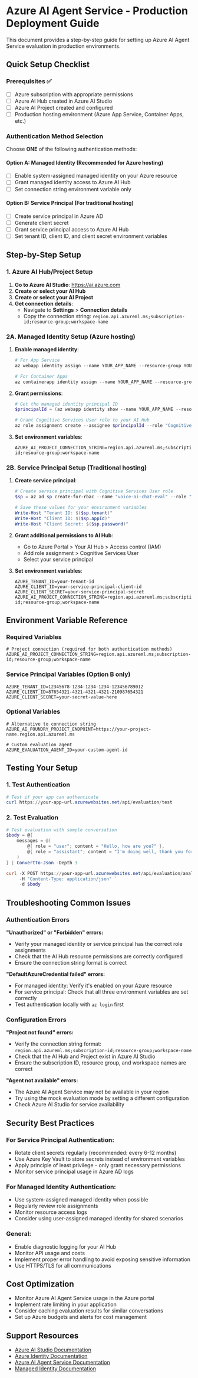 # Azure AI Agent Service - Production Deployment Guide

This document provides a step-by-step guide for setting up Azure AI Agent Service evaluation in production environments.

## Quick Setup Checklist

### Prerequisites ✅
- [ ] Azure subscription with appropriate permissions
- [ ] Azure AI Hub created in Azure AI Studio
- [ ] Azure AI Project created and configured
- [ ] Production hosting environment (Azure App Service, Container Apps, etc.)

### Authentication Method Selection

Choose **ONE** of the following authentication methods:

#### Option A: Managed Identity (Recommended for Azure hosting)
- [ ] Enable system-assigned managed identity on your Azure resource
- [ ] Grant managed identity access to Azure AI Hub
- [ ] Set connection string environment variable only

#### Option B: Service Principal (For traditional hosting)
- [ ] Create service principal in Azure AD
- [ ] Generate client secret
- [ ] Grant service principal access to Azure AI Hub  
- [ ] Set tenant ID, client ID, and client secret environment variables

## Step-by-Step Setup

### 1. Azure AI Hub/Project Setup

1. **Go to Azure AI Studio**: https://ai.azure.com
2. **Create or select your AI Hub**
3. **Create or select your AI Project** 
4. **Get connection details**:
   - Navigate to **Settings** > **Connection details**
   - Copy the connection string: `region.api.azureml.ms;subscription-id;resource-group;workspace-name`

### 2A. Managed Identity Setup (Azure hosting)

1. **Enable managed identity**:
   ```powershell
   # For App Service
   az webapp identity assign --name YOUR_APP_NAME --resource-group YOUR_RG
   
   # For Container Apps
   az containerapp identity assign --name YOUR_APP_NAME --resource-group YOUR_RG
   ```

2. **Grant permissions**:
   ```powershell
   # Get the managed identity principal ID
   $principalId = (az webapp identity show --name YOUR_APP_NAME --resource-group YOUR_RG --query principalId -o tsv)
   
   # Grant Cognitive Services User role to your AI Hub
   az role assignment create --assignee $principalId --role "Cognitive Services User" --scope /subscriptions/YOUR_SUB_ID/resourceGroups/YOUR_AI_HUB_RG/providers/Microsoft.CognitiveServices/accounts/YOUR_AI_HUB_NAME
   ```

3. **Set environment variables**:
   ```env
   AZURE_AI_PROJECT_CONNECTION_STRING=region.api.azureml.ms;subscription-id;resource-group;workspace-name
   ```

### 2B. Service Principal Setup (Traditional hosting)

1. **Create service principal**:
   ```powershell
   # Create service principal with Cognitive Services User role
   $sp = az ad sp create-for-rbac --name "voice-ai-chat-eval" --role "Cognitive Services User" --scopes /subscriptions/YOUR_SUBSCRIPTION_ID | ConvertFrom-Json
   
   # Save these values for your environment variables
   Write-Host "Tenant ID: $($sp.tenant)"
   Write-Host "Client ID: $($sp.appId)" 
   Write-Host "Client Secret: $($sp.password)"
   ```

2. **Grant additional permissions to AI Hub**:
   - Go to Azure Portal > Your AI Hub > Access control (IAM)
   - Add role assignment > Cognitive Services User
   - Select your service principal

3. **Set environment variables**:
   ```env
   AZURE_TENANT_ID=your-tenant-id
   AZURE_CLIENT_ID=your-service-principal-client-id
   AZURE_CLIENT_SECRET=your-service-principal-secret
   AZURE_AI_PROJECT_CONNECTION_STRING=region.api.azureml.ms;subscription-id;resource-group;workspace-name
   ```

## Environment Variable Reference

### Required Variables

```env
# Project connection (required for both authentication methods)
AZURE_AI_PROJECT_CONNECTION_STRING=region.api.azureml.ms;subscription-id;resource-group;workspace-name
```

### Service Principal Variables (Option B only)

```env
AZURE_TENANT_ID=12345678-1234-1234-1234-123456789012
AZURE_CLIENT_ID=87654321-4321-4321-4321-210987654321
AZURE_CLIENT_SECRET=your-secret-value-here
```

### Optional Variables

```env
# Alternative to connection string
AZURE_AI_FOUNDRY_PROJECT_ENDPOINT=https://your-project-name.region.api.azureml.ms

# Custom evaluation agent
AZURE_EVALUATION_AGENT_ID=your-custom-agent-id
```

## Testing Your Setup

### 1. Test Authentication
```powershell
# Test if your app can authenticate
curl https://your-app-url.azurewebsites.net/api/evaluation/test
```

### 2. Test Evaluation
```powershell
# Test evaluation with sample conversation
$body = @{
    messages = @(
        @{ role = "user"; content = "Hello, how are you?" },
        @{ role = "assistant"; content = "I'm doing well, thank you for asking!" }
    )
} | ConvertTo-Json -Depth 3

curl -X POST https://your-app-url.azurewebsites.net/api/evaluation/analyze-simple `
     -H "Content-Type: application/json" `
     -d $body
```

## Troubleshooting Common Issues

### Authentication Errors

**"Unauthorized" or "Forbidden" errors:**
- Verify your managed identity or service principal has the correct role assignments
- Check that the AI Hub resource permissions are correctly configured
- Ensure the connection string format is correct

**"DefaultAzureCredential failed" errors:**
- For managed identity: Verify it's enabled on your Azure resource
- For service principal: Check that all three environment variables are set correctly
- Test authentication locally with `az login` first

### Configuration Errors

**"Project not found" errors:**
- Verify the connection string format: `region.api.azureml.ms;subscription-id;resource-group;workspace-name`
- Check that the AI Hub and Project exist in Azure AI Studio
- Ensure the subscription ID, resource group, and workspace names are correct

**"Agent not available" errors:**
- The Azure AI Agent Service may not be available in your region
- Try using the mock evaluation mode by setting a different configuration
- Check Azure AI Studio for service availability

## Security Best Practices

### For Service Principal Authentication:
- Rotate client secrets regularly (recommended: every 6-12 months)
- Use Azure Key Vault to store secrets instead of environment variables
- Apply principle of least privilege - only grant necessary permissions
- Monitor service principal usage in Azure AD logs

### For Managed Identity Authentication:
- Use system-assigned managed identity when possible
- Regularly review role assignments
- Monitor resource access logs
- Consider using user-assigned managed identity for shared scenarios

### General:
- Enable diagnostic logging for your AI Hub
- Monitor API usage and costs
- Implement proper error handling to avoid exposing sensitive information
- Use HTTPS/TLS for all communications

## Cost Optimization

- Monitor Azure AI Agent Service usage in the Azure portal
- Implement rate limiting in your application
- Consider caching evaluation results for similar conversations
- Set up Azure budgets and alerts for cost management

## Support Resources

- [Azure AI Studio Documentation](https://docs.microsoft.com/azure/ai-studio/)
- [Azure Identity Documentation](https://docs.microsoft.com/azure/developer/intro/azure-developer-identity)
- [Azure AI Agent Service Documentation](https://docs.microsoft.com/azure/ai-services/agent-service/)
- [Managed Identity Documentation](https://docs.microsoft.com/azure/active-directory/managed-identities-azure-resources/)
